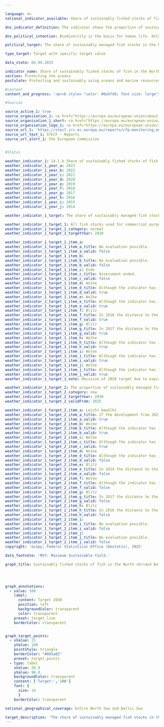 ```yaml
---

language: en        
national_indicator_available: Share of sustainably fished stocks of fish in the North and Baltic Seas        

dns_indicator_definition: The indicator shows the proportion of sustainably managed fish stocks in relation to the total number of managed fish stocks in the North Sea and Baltic Sea (in %). This is based on the maximum sustainable yield approach (MSY approach).        

dns_political_intention: Biodiversity is the basis for human life. Only if natural capital&nbsp;–&nbsp;for example in the form of fish stocks in the North Sea and Baltic Sea&nbsp;–&nbsp;is protected and preserved can it continue to provide vital ecosystem services for future generations.        

political_target: The share of sustainably managed fish stocks in the North and Baltic Sea in all MSY-examined stocks is to rise to 100% by 2030        

type_target: Target with specific target value        

data_state: 04.04.2025        

indicator_name: Share of sustainably fished stocks of fish in the North and Baltic Seas        
section: Protecting the oceans        
postulate: Protecting and sustainably using oceans and marine resources        

#content         
content_and_progress: '<p><b style= "color: #0a97d9; font-size: large">14.1.b Share of sustainably fished stocks of fish in the North and Baltic Seas</b><br><br>A fish stock is considered to be <i>sustainably managed</i> when the actual annual catch per stock does not exceed the scientifically recommended catch level based on the Maximum Sustainable Yield (MSY) approach, or complies with a long-term management plan based on the MSY approach that is deemed sustainable. A <i>fish stock</i> refers to a self-reproducing population of a fish species. Accordingly, a single species may consist of multiple stocks, each subject to different catch reference levels. The stock reference values are calculated by the International Council for the Exploration of the Sea (ICES).<br><br>Data collection for calculating the indicator encompasses the entire North Sea and Baltic Sea; therefore, a separate reporting for German territorial waters or the German exclusive economic zone is not possible. The annual determination of sustainable catch limits is based on stochastic forecasting models that rely on the historical development of the stocks. Data on landed quantities are derived from reported catches. Additionally, samples provide information on demographic parameters of the stock, such as the age and size of fish. These are supplemented by fishery-independent scientific surveys conducted on research vessels. The underlying time series is updated annually; the fish species considered may also be retrospectively adjusted, which can lead to revisions of indicator values for previous years.<br><br>In 2023, the proportion of sustainably fished stocks among all stocks assessed according to the MSY approach in the North and Baltic Seas combined was 71.4%. In the North Sea, the proportion was 70.4%, and in the Baltic Sea, 75.0%. Between 2018&nbsp;and 2023, an overall positive trend is evident. The politically established target is to sustainably manage all economically exploited fish stocks in accordance with the MSY approach by 2030. However, if the current trend continues, this target is likely to be narrowly missed.<br><br>The evaluation of the indicator is challenging for several reasons. Besides the actual stock development, the selection of stocks under assessment influences the indicator values. This complicates comparability between years, as the basis for evaluation may change. Not all fish stocks are examined for sustainable management. Therefore, the proportion of sustainably managed stocks should always be considered relative to the total number of economically exploited fish stocks. While the aim is to include as many stocks as possible in the assessments, a complete coverage&nbsp;–&nbsp;particularly of economically less relevant or lightly fished stocks&nbsp;–&nbsp;is unrealistic due to the high effort and costs involved.<br><br>Currently, 58&nbsp;stocks are economically exploited in the North Sea and 20&nbsp;in the Baltic Sea. Of these, 27&nbsp;stocks in the North Sea and eight in the Baltic Sea are assessed based on the MSY approach&nbsp;–&nbsp;accounting for approximately 45% of the exploited stocks. Stocks for which sufficient data for an MSY analysis are lacking are excluded from the indicator. It should also be noted when interpreting the indicator that the recommended catch limits apply across borders and can only be indirectly influenced by individual states.</p>'                

#Sources        

source_active_1: true
source_organisation_1: <a href="https://europa.eu/european-union/about-eu/institutions-bodies/european-commission_en" target="_blank" onclick="return confirm_alert('the European Commission', 'En')">European Commission</a>
source_organisation_1_short: <a href="https://europa.eu/european-union/about-eu/institutions-bodies/european-commission_en" target="_blank" onclick="return confirm_alert('the European Commission', 'En')">European Commission</a>
source_organisation_logo_1: <a href="https://europa.eu/european-union/about-eu/institutions-bodies/european-commission_en" target="_blank" onclick="return confirm_alert('the European Commission', 'En')"><img src="https://dnsTestEnvironment.github.io/dns-indicators/public/OrgImgEn/europeancommission.png" alt="European Commission" title=" Click here to visit the homepage of the organizationEuropean Commission" style="height:60px; width:148px; border:transparent"/></a>
source_url_1: 'https://stecf.jrc.ec.europa.eu/reports/cfp-monitoring_en'
source_url_text_1: STECF - Reports
source_url_alert_1: the European Commission
        

#Status        

weather_indicator_1: 14.1.b Share of sustainably fished stocks of fish in the North and Baltic Seas
weather_indicator_1_year_a: 2023
weather_indicator_1_year_b: 2022
weather_indicator_1_year_c: 2021
weather_indicator_1_year_d: 2020
weather_indicator_1_year_e: 2019
weather_indicator_1_year_f: 2018
weather_indicator_1_year_g: 2017
weather_indicator_1_year_h: 2016
weather_indicator_1_year_i: 2015
weather_indicator_1_year_j: 2014

weather_indicator_1_target: The share of sustainably managed fish stocks in the North and Baltic Sea in all MSY-examined stocks is to rise to 100 per cent by 2030

weather_indicator_1_target_1: All fish stocks used for commercial purpos-es to be sustainably managed in accordance with the Maximum Sustainable Yield (MSY) approach by 2020
weather_indicator_1_target_1_category: normal
weather_indicator_1_target_1_targetYear: 2020

weather_indicator_1_target_1_item_a: 
weather_indicator_1_target_1_item_a_title: No evaluation possible.
weather_indicator_1_target_1_item_a_valid: false
weather_indicator_1_target_1_item_b: 
weather_indicator_1_target_1_item_b_title: No evaluation possible.
weather_indicator_1_target_1_item_b_valid: false
weather_indicator_1_target_1_item_c: Ende
weather_indicator_1_target_1_item_c_title: Assessment ended.
weather_indicator_1_target_1_item_c_valid: false
weather_indicator_1_target_1_item_d: Wolke
weather_indicator_1_target_1_item_d_title: Although the indicator has in 2020 been moving in the desired direction toward the target, if the trend had to continued, the target would have been missed in the target year by more than 20% of the difference between the target value and the value at that time.
weather_indicator_1_target_1_item_d_valid: true
weather_indicator_1_target_1_item_e: Wolke
weather_indicator_1_target_1_item_e_title: Although the indicator has in 2019 been moving in the desired direction toward the target, if the trend had to continued, the target would have been missed in the target year by more than 20% of the difference between the target value and the value at that time.
weather_indicator_1_target_1_item_e_valid: true
weather_indicator_1_target_1_item_f: Blitz
weather_indicator_1_target_1_item_f_title: In 2018 the distance to the target was constantly high or had increased. Thus, the indicator did not develop in the desired direction.
weather_indicator_1_target_1_item_f_valid: true
weather_indicator_1_target_1_item_g: Blitz
weather_indicator_1_target_1_item_g_title: In 2017 the distance to the target was constantly high or had increased. Thus, the indicator did not develop in the desired direction.
weather_indicator_1_target_1_item_g_valid: true
weather_indicator_1_target_1_item_h: Wolke
weather_indicator_1_target_1_item_h_title: Although the indicator has in 2016 been moving in the desired direction toward the target, if the trend had to continued, the target would have been missed in the target year by more than 20% of the difference between the target value and the value at that time.
weather_indicator_1_target_1_item_h_valid: true
weather_indicator_1_target_1_item_i: Wolke
weather_indicator_1_target_1_item_i_title: Although the indicator has in 2015 been moving in the desired direction toward the target, if the trend had to continued, the target would have been missed in the target year by more than 20% of the difference between the target value and the value at that time.
weather_indicator_1_target_1_item_i_valid: true
weather_indicator_1_target_1_item_j: Wolke
weather_indicator_1_target_1_item_j_title: Although the indicator has in 2014 been moving in the desired direction toward the target, if the trend had to continued, the target would have been missed in the target year by more than 20% of the difference between the target value and the value at that time.
weather_indicator_1_target_1_item_j_valid: true
weather_indicator_1_target_1_note: Omission of 2020 target due to expiration of time.

weather_indicator_1_target_2: The proportion of sustainably managed fish stocks in the North and Baltic Seas out of all stocks assessed for Maximum Sustainable Yield (MSY) shall reach 100% by 2030
weather_indicator_1_target_2_category: new
weather_indicator_1_target_2_targetYear: 2030
weather_indicator_1_target_2_validFrom: 2025

weather_indicator_1_target_2_item_a: Leicht bewölkt
weather_indicator_1_target_2_item_a_title: If the development from 2023 had continued, the target had been missed by at least 5&nbsp;documentat%, but by a maximum of 20&nbsp;% of the difference between the target value and the value at that time.
weather_indicator_1_target_2_item_a_valid: true
weather_indicator_1_target_2_item_b: Wolke
weather_indicator_1_target_2_item_b_title: Although the indicator has in 2022 been moving in the desired direction toward the target, if the trend had to continued, the target would have been missed in the target year by more than 20% of the difference between the target value and the value at that time.
weather_indicator_1_target_2_item_b_valid: true
weather_indicator_1_target_2_item_c: Wolke
weather_indicator_1_target_2_item_c_title: Although the indicator has in 2021 been moving in the desired direction toward the target, if the trend had to continued, the target would have been missed in the target year by more than 20% of the difference between the target value and the value at that time.
weather_indicator_1_target_2_item_c_valid: true
weather_indicator_1_target_2_item_d: Wolke
weather_indicator_1_target_2_item_d_title: Although the indicator has in 2020 been moving in the desired direction toward the target, if the trend had to continued, the target would have been missed in the target year by more than 20% of the difference between the target value and the value at that time.
weather_indicator_1_target_2_item_d_valid: false
weather_indicator_1_target_2_item_e: Blitz
weather_indicator_1_target_2_item_e_title: In 2019 the distance to the target was constantly high or had increased. Thus, the indicator did not develop in the desired direction.
weather_indicator_1_target_2_item_e_valid: false
weather_indicator_1_target_2_item_f: Wolke
weather_indicator_1_target_2_item_f_title: Although the indicator has in 2018 been moving in the desired direction toward the target, if the trend had to continued, the target would have been missed in the target year by more than 20% of the difference between the target value and the value at that time.
weather_indicator_1_target_2_item_f_valid: false
weather_indicator_1_target_2_item_g: Blitz
weather_indicator_1_target_2_item_g_title: In 2017 the distance to the target was constantly high or had increased. Thus, the indicator did not develop in the desired direction.
weather_indicator_1_target_2_item_g_valid: false
weather_indicator_1_target_2_item_h: Blitz
weather_indicator_1_target_2_item_h_title: In 2016 the distance to the target was constantly high or had increased. Thus, the indicator did not develop in the desired direction.
weather_indicator_1_target_2_item_h_valid: false
weather_indicator_1_target_2_item_i: 
weather_indicator_1_target_2_item_i_title: No evaluation possible.
weather_indicator_1_target_2_item_i_valid: false
weather_indicator_1_target_2_item_j: 
weather_indicator_1_target_2_item_j_title: No evaluation possible.
weather_indicator_1_target_2_item_j_valid: false        
copyright: '&copy; Federal Statistical Office (Destatis), 2025'        

data_footnote: 'MSY: Maximum Sustainable Yield.'        

graph_title: Sustainably fished stocks of fish in the North <br>and Baltic Seas        

        


graph_annotations:
  - value: 100
    label:
      content: Target 2030
      position: left
      backgroundColor: transparent
      color: transparent
    preset: target_line
    borderColor: transparent        


graph_target_points:
  - xValue: 21
    yValue: 100
    pointStyle: triangle
    borderColor: "#065a82"
    preset: target_points
  - type: label
    xValue: 20.9
    yValue: 90.0
    backgroundColor: transparent
    content: ['Target:','100']
    font: {
      size: 14
      }
    borderColor: transparent                

national_geographical_coverage: Entire North Sea and Baltic Sea        

target_description: 'The share of sustainably managed fish stocks in the North and Baltic Seas among all MSY-examined stocks, should be increased to 100% by 2030.<br>• According to the target formulation for indicator 14.1.b, if the average trend observed over the past six years continues, the politically defined 2030&nbsp;target will be narrowly missed. Indicator 14.1.b is therefore assessed as <b>slightly cloudy</b> for 2023.<br>• Data status at assessment: 04/04/2025.<br><br><a href="https://dnsUpgradeEnvironment.github.io/site/en/status"><img src="https://sdg-indikatoren.de/public/Wettersymbole/Leicht bewölkt.png" title="If the development from 2023&nbsp;had continued, the target had been missed by at least 5&nbsp;documentat%, but by a maximum of 20&nbsp;% of the difference between the target value and the value at that time." alt="Weathersymbol: Clouded sun"/></a>'        
---
```


